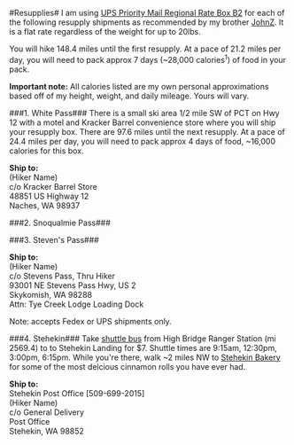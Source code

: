 #Resupplies#
I am using [UPS Priority Mail Regional Rate Box B2](https://store.usps.com/store/browse/uspsProductDetailMultiSkuDropDown.jsp?productId=P_RRB_B2) for each of the following resupply shipments as recommended by my brother [JohnZ](http://johnzahorian.com/). It is a flat rate regardless of the weight for up to 20lbs.

You will hike 148.4 miles until the first resupply. At a pace of 21.2 miles per day, you will need to pack approx 7 days (~28,000 calories<sup>1</sup>) of food in your pack.

**Important note:** All calories listed are my own personal approximations based off of my height, weight, and daily mileage. Yours will vary.

###1. White Pass###
There is a small ski area 1/2 mile SW of PCT on Hwy 12 with a motel and Kracker Barrel convenience store where you will ship your resupply box. There are 97.6 miles until the next resupply. At a pace of 24.4 miles per day, you will need to pack approx 4 days of food, ~16,000 calories for this box. 

**Ship to:**<br>
(Hiker Name)<br>
c/o Kracker Barrel Store<br>
48851 US Highway 12<br>
Naches, WA 98937<br>

###2. Snoqualmie Pass###

###3. Steven's Pass###

**Ship to:**<br>
(Hiker Name)<br>
c/o Stevens Pass, Thru Hiker<br>
93001 NE Stevens Pass Hwy, US 2<br>
Skykomish, WA 98288<br>
Attn: Tye Creek Lodge Loading Dock

Note: accepts Fedex or UPS shipments only.

###4. Stehekin###
Take [shuttle bus](https://www.nps.gov/noca/planyourvisit/stehekin-transportation.htm) from High Bridge Ranger Station (mi 2569.4) to to Stehekin Landing for $7. Shuttle times are 9:15am, 12:30pm, 3:00pm, 6:15pm. While you're there, walk ~2 miles NW to [Stehekin Bakery](http://stehekinpastry.com/stehekin-pastry-company_294.html) for some of the most delcious cinnamon rolls you have ever had.

**Ship to:**<br>
Stehekin Post Office [509-699-2015]<br>
(Hiker Name)<br>
c/o General Delivery<br>
Post Office<br>
Stehekin, WA 98852 

